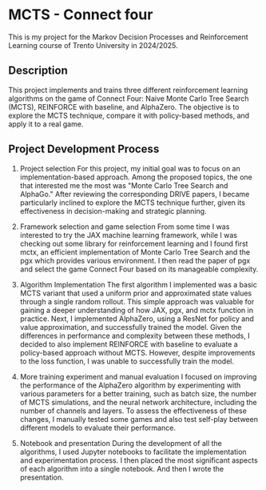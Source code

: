 # MCTS - Connect four

This is my project for the Markov Decision Processes and Reinforcement Learning course of Trento University in 2024/2025.

## Description

This project implements and trains three different reinforcement learning algorithms on the game of Connect Four: Naive Monte Carlo Tree Search (MCTS), REINFORCE with baseline, and AlphaZero. The objective is to explore the MCTS technique, compare it with policy-based methods, and apply it to a real game.


## Project Development Process

1. Project selection
For this project, my initial goal was to focus on an implementation-based approach. Among the proposed topics, the one that interested me the most was "Monte Carlo Tree Search and AlphaGo." After reviewing the corresponding DRIVE papers, I became particularly inclined to explore the MCTS technique further, given its effectiveness in decision-making and strategic planning.

2. Framework selection and game selection
From some time I was interested to try the JAX machine learning framework, while I was checking out some library for reinforcement learning and I found first mctx, an efficient implementation of Monte Carlo Tree Search and the pgx which provides various environment. I then read the paper of pgx and select the game Connect Four based on its manageable complexity.

3. Algorithm Implementation
The first algorithm I implemented was a basic MCTS variant that used a uniform prior and approximated state values through a single random rollout. This simple approach was valuable for gaining a deeper understanding of how JAX, pgx, and mctx function in practice.
Next, I implemented AlphaZero, using a ResNet for policy and value approximation, and successfully trained the model. Given the differences in performance and complexity between these methods, I decided to also implement REINFORCE with baseline to evaluate a policy-based approach without MCTS. However, despite improvements to the loss function, I was unable to successfully train the model.

4. More training experiment and manual evaluation
I focused on improving the performance of the AlphaZero algorithm by experimenting with various parameters for a better training, such as batch size, the number of MCTS simulations, and the neural network architecture, including the number of channels and layers. To assess the effectiveness of these changes, I manually tested some games and also test self-play between different models to evaluate their performance.

5. Notebook and presentation
During the development of all the algorithms, I used Jupyter notebooks to facilitate the implementation and experimentation process. I then placed the most significant aspects of each algorithm into a single notebook. And then I wrote the  presentation.






